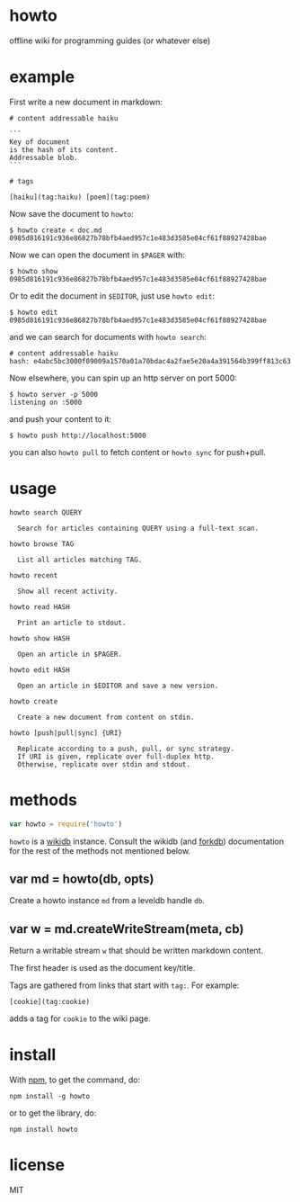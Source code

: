 # howto

offline wiki for programming guides (or whatever else)

# example

First write a new document in markdown:

    # content addressable haiku

    ```
    Key of document
    is the hash of its content.
    Addressable blob.
    ```
    
    # tags
    
    [haiku](tag:haiku) [poem](tag:poem)

Now save the document to `howto`:

```
$ howto create < doc.md
0985d816191c936e86827b78bfb4aed957c1e483d3585e04cf61f88927428bae
```

Now we can open the document in `$PAGER` with:

```
$ howto show 0985d816191c936e86827b78bfb4aed957c1e483d3585e04cf61f88927428bae
```

Or to edit the document in `$EDITOR`, just use `howto edit`:

```
$ howto edit 0985d816191c936e86827b78bfb4aed957c1e483d3585e04cf61f88927428bae
```

and we can search for documents with `howto search`:

```
# content addressable haiku
hash: e4abc5bc3000f09009a1570a01a70bdac4a2fae5e20a4a391564b399ff813c63

```

Now elsewhere, you can spin up an http server on port 5000:

```
$ howto server -p 5000
listening on :5000
```

and push your content to it:

```
$ howto push http://localhost:5000
```

you can also `howto pull` to fetch content or `howto sync` for push+pull.

# usage

```
howto search QUERY

  Search for articles containing QUERY using a full-text scan.

howto browse TAG

  List all articles matching TAG.

howto recent

  Show all recent activity.

howto read HASH

  Print an article to stdout.

howto show HASH

  Open an article in $PAGER.

howto edit HASH

  Open an article in $EDITOR and save a new version.

howto create

  Create a new document from content on stdin.

howto [push|pull|sync] {URI}

  Replicate according to a push, pull, or sync strategy.
  If URI is given, replicate over full-duplex http.
  Otherwise, replicate over stdin and stdout.

```

# methods

``` js
var howto = require('howto')
```

`howto` is a [wikidb](https://npmjs.org/package/wikidb) instance. Consult the
wikidb (and [forkdb](https://npmjs.org/package/forkdb)) documentation for the
rest of the methods not mentioned below.

## var md = howto(db, opts)

Create a howto instance `md` from a leveldb handle `db`.

## var w = md.createWriteStream(meta, cb)

Return a writable stream `w` that should be written markdown content.

The first header is used as the document key/title.

Tags are gathered from links that start with `tag:`. For example:

```
[cookie](tag:cookie)
```

adds a tag for `cookie` to the wiki page.

# install

With [npm](https://npmjs.org), to get the command, do:

```
npm install -g howto
```

or to get the library, do:

```
npm install howto
```

# license

MIT
